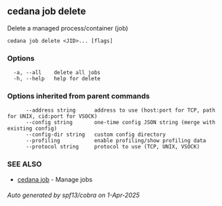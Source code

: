 ## cedana job delete

Delete a managed process/container (job)

```
cedana job delete <JID>... [flags]
```

### Options

```
  -a, --all    delete all jobs
  -h, --help   help for delete
```

### Options inherited from parent commands

```
      --address string      address to use (host:port for TCP, path for UNIX, cid:port for VSOCK)
      --config string       one-time config JSON string (merge with existing config)
      --config-dir string   custom config directory
      --profiling           enable profiling/show profiling data
      --protocol string     protocol to use (TCP, UNIX, VSOCK)
```

### SEE ALSO

* [cedana job](cedana_job.md)	 - Manage jobs

###### Auto generated by spf13/cobra on 1-Apr-2025
